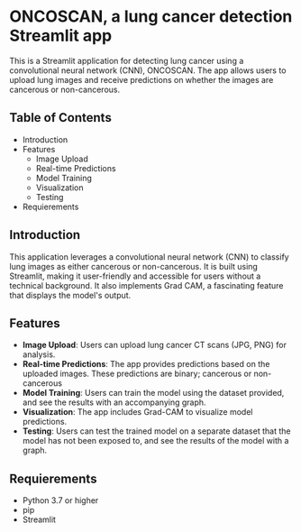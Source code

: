 # ONCOSCAN, a lung cancer detection Streamlit app

This is a Streamlit application for detecting lung cancer using a convolutional neural network (CNN), ONCOSCAN. The app allows users to upload lung images and receive predictions on whether the images are cancerous or non-cancerous.

## Table of Contents
- Introduction
- Features
  - Image Upload
  - Real-time Predictions
  - Model Training
  - Visualization
  - Testing
- Requierements

## Introduction

This application leverages a convolutional neural network (CNN) to classify lung images as either cancerous or non-cancerous. 
It is built using Streamlit, making it user-friendly and accessible for users without a technical background. It also implements Grad CAM, a fascinating feature that displays the model's output.

## Features

- **Image Upload**: Users can upload lung cancer CT scans (JPG, PNG) for analysis.
- **Real-time Predictions**: The app provides predictions based on the uploaded images. These predictions are binary; cancerous or non-cancerous
- **Model Training**: Users can train the model using the dataset provided, and see the results with an accompanying graph.
- **Visualization**: The app includes Grad-CAM to visualize model predictions.
- **Testing**: Users can test the trained model on a separate dataset that the model has not been exposed to, and see the results of the model with a graph.


## Requierements

- Python 3.7 or higher
- pip
- Streamlit
